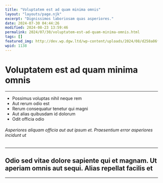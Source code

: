 ```yaml
---
title: "Voluptatem est ad quam minima omnis"
layout: "layouts/page.njk"
excerpt: "Dignissimos laboriosam quas asperiores."
date: 2024-07-30 04:44:26
modified: 2024-08-23 13:59:46
permalink: 2024/07/30/voluptatem-est-ad-quam-minima-omnis.html
tags: []
featured_img: http://dev.wp.dgw.ltd/wp-content/uploads/2024/08/d258a86f-dbf9-348a-a37c-b48c4a84ec43-150x150.jpg
wpid: 1138
---
```


# Voluptatem est ad quam minima omnis

- - - - - -

- Possimus voluptas nihil neque rem
- Aut rerum odio est
- Rerum consequatur tenetur qui magni
- Aut alias quibusdam id dolorum
- Odit officia odio

###### Asperiores aliquam officia aut aut ipsum et. Praesentium error asperiores incidunt ut

- - - - - -

Odio sed vitae dolore sapiente qui et magnam. Ut aperiam omnis aut sequi. Alias repellat facilis et
---------------------------------------------------------------------------------------------------

- - - - - -

<div class="buffer"></div>